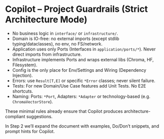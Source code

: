 # Copilot – Project Guardrails (Strict Architecture Mode)

- No business logic in `interface/` or `infrastructure/`.
- Domain is IO-free: no external imports (except stdlib typing/dataclasses), no env, no FS/network.
- Application uses only Ports (Interfaces in `application/ports/*`). Never direct imports from infrastructure.
- Infrastructure implements Ports and wraps external libs (Chroma, HF, Filesystem).
- Config is the only place for Env/Settings and Wiring (Dependency Injection).
- Errors: use `Result[T,E]` or specific `*Error` classes; never silent failure.
- Tests: For new Domain/Use Case features add Unit Tests. No E2E shortcuts.
- Naming: Ports: `*Port`, Adapters: `*Adapter` or technology-based (e.g. `ChromaVectorStore`).

These minimal rules already ensure that Copilot produces architecture-compliant suggestions.

In Step 2 we’ll expand the document with examples, Do/Don’t snippets, and prompt hints for Copilot.
